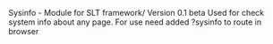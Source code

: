Sysinfo - Module for SLT framework/
Version 0.1 beta
Used for check system info about any page.
For use need added ?sysinfo to route in browser 